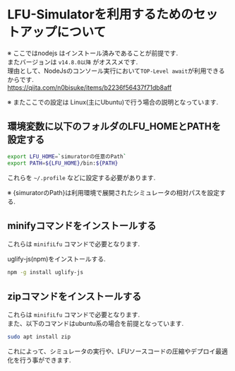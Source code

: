 # LFU-Simulatorを利用するためのセットアップについて

※ ここではnodejs はインストール済みであることが前提です.<br>
またバージョンは `v14.8.0以降` がオススメです.<br>
理由として、NodeJsのコンソール実行において`TOP-Level await`が利用できるからです.<br>
https://qiita.com/n0bisuke/items/b2236f56437f71db8aff

※ またここでの設定は Linux(主にUbuntu)で行う場合の説明となっています.

## 環境変数に以下のフォルダのLFU_HOMEとPATHを設定する

~~~bash
export LFU_HOME=`simuratorの任意のPath`
export PATH=${LFU_HOME}/bin:${PATH}
~~~

これらを `~/.profile` などに設定する必要があります.

※ {simuratorのPath}は利用環境で展開されたシミュレータの相対パスを設定する.

## minifyコマンドをインストールする

これらは `minifiLfu` コマンドで必要となります.

uglify-js(npm)をインストールする.

~~~bash
npm -g install uglify-js
~~~

## zipコマンドをインストールする

これらは `minifiLfu` コマンドで必要となります.<br>
また、以下のコマンドはubuntu系の場合を前提となっています.

~~~bash
sudo apt install zip
~~~

これによって、シミュレータの実行や、LFUソースコードの圧縮やデプロイ最適化を行う事ができます.

